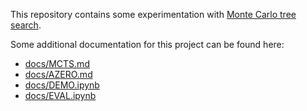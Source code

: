 
This repository contains some experimentation with [Monte Carlo tree search](https://en.wikipedia.org/wiki/Monte_Carlo_tree_search).

Some additional documentation for this project can be found here:
* [docs/MCTS.md](docs/MCTS.md)
* [docs/AZERO.md](docs/AZERO.md)
* [docs/DEMO.ipynb](docs/DEMO.ipynb)
* [docs/EVAL.ipynb](docs/EVAL.ipynb)

